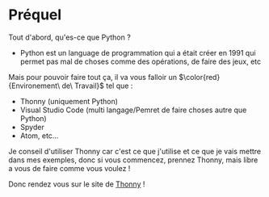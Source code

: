 # Préquel

Tout d'abord, qu'es-ce que Python ?
  - Python est un language de programmation qui a était créer en 1991 qui permet pas mal de choses comme des opérations, de faire des jeux, etc

Mais pour pouvoir faire tout ça, il va vous falloir un $\color{red}{Environement\ de\ Travail}$ tel que :
  - Thonny (uniquement Python)
  - Visual Studio Code (multi langage/Pemret de faire choses autre que Python)
  - Spyder
  - Atom, etc...

Je conseil d'utiliser Thonny car c'est ce que j'utilise et ce que je vais mettre dans mes exemples, donc si vous commencez, prennez Thonny, mais libre a vous de faire comme vous voulez !

Donc rendez vous sur le site de [Thonny](https://thonny.org/) !
